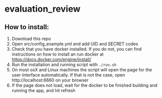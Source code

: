 # evaluation_review

## How to install:

1. Download this repo
2. Open src/config_example.yml and add UID and SECRET codes
3. Check that you have docker installed. If you do not, you can find instructions on how to install an run docker at https://docs.docker.com/engine/install/
4. Run the installation and running script with `./run.sh`
5. On most osX and Linux machines the script will open the page for the user interface automatically. If that is not the case, open http://localhost:6660 on your browser
6. If the page does not load, wait for the docker to be finished building and running the app, and hit refresh
